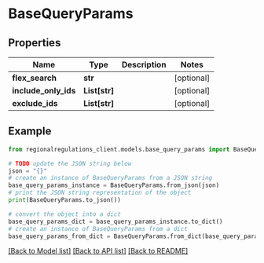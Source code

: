 # BaseQueryParams


## Properties

Name | Type | Description | Notes
------------ | ------------- | ------------- | -------------
**flex_search** | **str** |  | [optional] 
**include_only_ids** | **List[str]** |  | [optional] 
**exclude_ids** | **List[str]** |  | [optional] 

## Example

```python
from regionalregulations_client.models.base_query_params import BaseQueryParams

# TODO update the JSON string below
json = "{}"
# create an instance of BaseQueryParams from a JSON string
base_query_params_instance = BaseQueryParams.from_json(json)
# print the JSON string representation of the object
print(BaseQueryParams.to_json())

# convert the object into a dict
base_query_params_dict = base_query_params_instance.to_dict()
# create an instance of BaseQueryParams from a dict
base_query_params_from_dict = BaseQueryParams.from_dict(base_query_params_dict)
```
[[Back to Model list]](../README.md#documentation-for-models) [[Back to API list]](../README.md#documentation-for-api-endpoints) [[Back to README]](../README.md)


